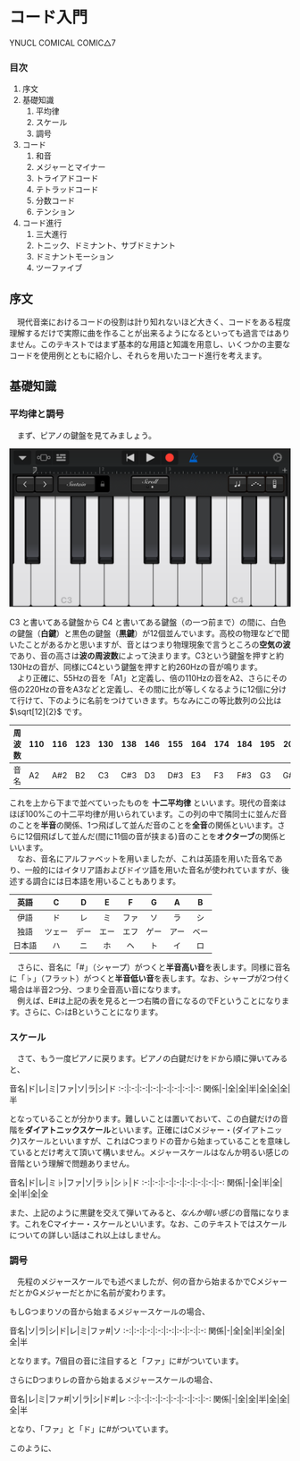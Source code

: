 # コード入門
YNUCL COMICAL COMIC△7  
 
### 目次
1. 序文
2. 基礎知識	
	1. 平均律
	1. スケール
	2. 調号
2. コード 
	1. 和音
	2. メジャーとマイナー
	2. トライアドコード
	3. テトラッドコード
	4. 分数コード
	5. テンション
3. コード進行
	1. 三大進行
	2. トニック、ドミナント、サブドミナント
	3. ドミナントモーション
	4. ツーファイブ

## 序文
　現代音楽におけるコードの役割は計り知れないほど大きく、コードをある程度理解するだけで実際に曲を作ることが出来るようになるといっても過言ではありません。このテキストではまず基本的な用語と知識を用意し、いくつかの主要なコードを使用例とともに紹介し、それらを用いたコード進行を考えます。
 
## 基礎知識
### 平均律と調号
　まず、ピアノの鍵盤を見てみましょう。
 
![KEY](IMG_9032.PNG)

C3 と書いてある鍵盤から C4 と書いてある鍵盤（の一つ前まで）の間に、白色の鍵盤（**白鍵**）と黒色の鍵盤（**黒鍵**）が12個並んでいます。高校の物理などで聞いたことがあるかと思いますが、音とはつまり物理現象で言うところの**空気の波**であり、音の高さは**波の周波数**によって決まります。C3という鍵盤を押すと約130Hzの音が、同様にC4という鍵盤を押すと約260Hzの音が鳴ります。  
　より正確に、55Hzの音を「A1」と定義し、倍の110Hzの音をA2、さらにその倍の220Hzの音をA3などと定義し、その間に比が等しくなるように12個に分けて行けて、下のように名前をつけていきます。ちなみにこの等比数列の公比は $\sqrt[12]{2}$ です。
 
周波数|110|116|123|130|138|146|155|164|174|184|195|207|220
---|---|---|---|---|---|---|---|---|---|---|---|---|---
音名|A2|A#2|B2|C3|C#3|D3|D#3|E3|F3|F#3|G3|G#3|A3

これを上から下まで並べていったものを **十二平均律** といいます。現代の音楽はほぼ100%この十二平均律が用いられています。この列の中で隣同士に並んだ音のことを**半音**の関係、1つ飛ばして並んだ音のことを**全音**の関係といいます。さらに12個飛ばして並んだ(間に11個の音が挟まる)音のことを**オクターブ**の関係といいます。  
　なお、音名にアルファベットを用いましたが、これは英語を用いた音名であり、一般的にはイタリア語およびドイツ語を用いた音名が使われていますが、後述する調合には日本語を用いることもあります。

英語|C|D|E|F|G|A|B
:-:|:-:|:-:|:-:|:-:|:-:|:-:|:-:
伊語|ド|レ|ミ|ファ|ソ|ラ|シ
独語|ツェー|デー|エー|エフ|ゲー|アー|ベー
日本語|ハ|ニ|ホ|ヘ|ト|イ|ロ

　さらに、音名に「#」（シャープ）がつくと**半音高い音**を表します。同様に音名に「♭」（フラット）がつくと**半音低い音**を表します。なお、シャープが2つ付く場合は半音2つ分、つまり全音高い音になります。  
　例えば、E#は上記の表を見ると一つ右隣の音になるのでFということになります。さらに、C♭はBということになります。

### スケール
　さて、もう一度ピアノに戻ります。ピアノの白鍵だけをドから順に弾いてみると、

音名|ド|レ|ミ|ファ|ソ|ラ|シ|ド
:-:|:-:|:-:|:-:|:-:|:-:|:-:|:-:
関係|-|全|全|半|全|全|全|半

となっていることが分かります。難しいことは置いておいて、この白鍵だけの音階を**ダイアトニックスケール**といいます。正確にはCメジャー・(ダイアトニック)スケールといいますが、これはCつまりドの音から始まっていることを意味しているとだけ考えて頂いて構いません。メジャースケールはなんか明るい感じの音階という理解で問題ありません。

音名|ド|レ|ミ♭|ファ|ソ|ラ♭|シ♭|ド
:-:|:-:|:-:|:-:|:-:|:-:|:-:|:-:
関係|-|全|半|全|全|半|全|全

また、上記のように黒鍵を交えて弾いてみると、*なんか暗い感じ*の音階になります。これをCマイナー・スケールといいます。なお、このテキストではスケールについての詳しい話はこれ以上はしません。  

### 調号
　先程のメジャースケールでも述べましたが、何の音から始まるかでCメジャーだとかGメジャーだとかに名前が変わります。
 
もしGつまりソの音から始まるメジャースケールの場合、

音名|ソ|ラ|シ|ド|レ|ミ|ファ#|ソ
:-:|:-:|:-:|:-:|:-:|:-:|:-:|:-:
関係|-|全|全|半|全|全|全|半

となります。7個目の音に注目すると「ファ」に#がついています。

さらにDつまりレの音から始まるメジャースケールの場合、

音名|レ|ミ|ファ#|ソ|ラ|シ|ド#|レ
:-:|:-:|:-:|:-:|:-:|:-:|:-:|:-:
関係|-|全|全|半|全|全|全|半

となり、「ファ」と「ド」に#がついています。

このように、